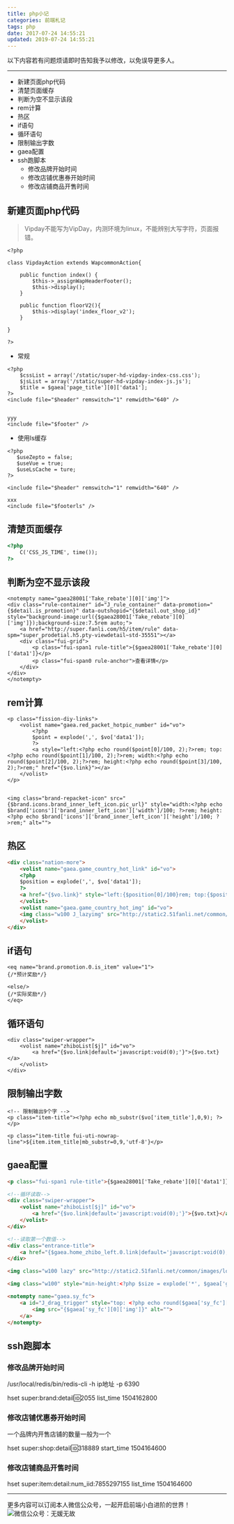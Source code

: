 ```yaml
---
title: php小记
categories: 前端札记
tags: php
date: 2017-07-24 14:55:21
updated: 2019-07-24 14:55:21
---
```

以下内容若有问题烦请即时告知我予以修改，以免误导更多人。

---
<!-- MarkdownTOC -->

- 新建页面php代码
- 清楚页面缓存
- 判断为空不显示该段
- rem计算
- 热区
- if语句
- 循环语句
- 限制输出字数
- gaea配置
- ssh跑脚本
	- 修改品牌开始时间
	- 修改店铺优惠券开始时间
	- 修改店铺商品开售时间

<!-- /MarkdownTOC -->


<!-- more -->

## 新建页面php代码

> Vipday不能写为VipDay，内测环境为linux，不能辨别大写字符，页面报错。

```
<?php

class VipdayAction extends WapcommonAction{

    public function index() {
        $this->_assignWapHeaderFooter();
        $this->display();
    }

    public function floorV2(){
        $this->display('index_floor_v2');
    }

}

?>
```

- 常规

```
<?php
    $cssList = array('/static/super-hd-vipday-index-css.css');
    $jsList = array('/static/super-hd-vipday-index-js.js');
    $title = $gaea['page_title'][0]['data1'];
?>
<include file="$header" remswitch="1" remwidth="640" />


yyy
<include file="$footer" />

```

- 使用ls缓存

```
<?php
   $useZepto = false;
   $useVue = true;
   $useLsCache = ture;
?>

<include file="$header" remswitch="1" remwidth="640" />

xxx
<include file="$footerls" />
```

## 清楚页面缓存

``` html
<?php
    C('CSS_JS_TIME', time());
?>
```

## 判断为空不显示该段

```
<notempty name="gaea28001['Take_rebate'][0]['img']">
<div class="rule-container" id="J_rule_container" data-promotion="{$detail.is_promotion}" data-outshopid="{$detail.out_shop_id}" style="background-image:url({$gaea28001['Take_rebate'][0]['img']});background-size:7.5rem auto;">
    <a href="http://super.fanli.com/h5/item/rule" data-spm="super_prodetial.h5.pty-viewdetail~std-35551"></a>
    <div class="fui-grid">
        <p class="fui-span1 rule-title">{$gaea28001['Take_rebate'][0]['data1']}</p>
        <p class="fui-span0 rule-anchor">查看详情</p>
    </div>
</div>
</notempty>
```

## rem计算

```
<p class="fission-diy-links">
    <volist name="gaea.red_packet_hotpic_number" id="vo">
        <?php
        $point = explode(',', $vo['data1']);
        ?>
        <a style="left:<?php echo round($point[0]/100, 2);?>rem; top:<?php echo round($point[1]/100, 2);?>rem; width:<?php echo round($point[2]/100, 2);?>rem; height:<?php echo round($point[3]/100, 2);?>rem;" href="{$vo.link}"></a>
    </volist>
</p>


<img class="brand-repacket-icon" src="{$brand.icons.brand_inner_left_icon.pic_url}" style="width:<?php echo $brand['icons']['brand_inner_left_icon']['width']/100; ?>rem; height:<?php echo $brand['icons']['brand_inner_left_icon']['height']/100; ?>rem;" alt="">
```

## 热区
``` html
<div class="nation-more">
    <volist name="gaea.game_country_hot_link" id="vo">
    <?php
    $position = explode(',', $vo['data1']);
    ?>
    <a href="{$vo.link}" style="left:{$position[0]/100}rem; top:{$position[1]/100}rem; width:{$position[2]/100}rem; height:{$position[3]/100}rem;"></a>
    </volist>
    <volist name="gaea.game_country_hot_img" id="vo">
    <img class="w100 J_lazyimg" src="http://static2.51fanli.net/common/images/loading/spacer.png" data-original="{$vo.img}" />
    </volist>
</div>
```

## if语句
```
<eq name="brand.promotion.0.is_item" value="1">
{/*预计奖励*/}

<else/>
{/*实际奖励*/}
</eq>
```

## 循环语句
```
<div class="swiper-wrapper">
    <volist name="zhiboList[$j]" id="vo">
        <a href="{$vo.link|default='javascript:void(0);'}">{$vo.txt}</a>
    </volist>
</div>
```

## 限制输出字数

```
<!-- 限制输出9个字 -->
<p class="item-title"><?php echo mb_substr($vo['item_title'],0,9); ?></p>

<p class="item-title fui-uti-nowrap-line">${item.item_title|mb_substr=0,9,'utf-8'}</p>
```

## gaea配置

``` html
<p class="fui-span1 rule-title">{$gaea28001['Take_rebate'][0]['data1']}</p>
```


``` html
<!--循环读取-->
<div class="swiper-wrapper">
    <volist name="zhiboList[$j]" id="vo">
        <a href="{$vo.link|default='javascript:void(0);'}">{$vo.txt}</a>
    </volist>
</div>

<!--读取第一个数值-->
<div class="entrance-title">
    <a href="{$gaea.home_zhibo_left.0.link|default='javascript:void(0);'}">{$gaea.home_zhibo_left.0.data1}</a>
</div>
```

``` html
<img class="w100 lazy" src="http://static2.51fanli.net/common/images/loading/spacer.png" data-original="{$gaea['page_h5_item_column'][0]['img']}" />


```

``` html
<img class="w100" style="min-height:<?php $size = explode('*', $gaea['grab_h5_list_banner'][0]['img_size']); echo round($size[1] / 100, 2); ?>rem" src="{$gaea['grab_h5_list_banner'][0]['img']}" alt="" />
```


``` html
<notempty name="gaea.sy_fc">
	<a id="J_drag_trigger" style="top: <?php echo round($gaea['sy_fc'][0]['data2']/100, 2);?>rem; left:<?php echo round($gaea['sy_fc'][0]['data1']/100, 2);?>rem;width:<?php $size = explode('*', $gaea['sy_fc'][0]['img_size']); echo round($size[0]/100,2) ?>rem; height:<?php $size = explode('*', $gaea['sy_fc'][0]['img_size']); echo round($size[1]/100,2) ?>rem;" href="{$gaea['sy_fc'][0]['link']}" target="newwebview" class="icon-drag">
		<img src="{$gaea['sy_fc'][0]['img']}" alt="">
	</a>
</notempty>
```

## ssh跑脚本

### 修改品牌开始时间
/usr/local/redis/bin/redis-cli -h ip地址 -p 6390

hset super:brand:detail:id:2055 list_time 1504162800


### 修改店铺优惠券开始时间

一个品牌内开售店铺的数量一般为一个

hset super:shop:detail:id:318889 start_time 1504164600

### 修改店铺商品开售时间
hset super:item:detail:num_iid:7855297155 list_time 1504164600

---
更多内容可以订阅本人微信公众号，一起开启前端小白进阶的世界！
![微信公众号：无媛无故](http://ww1.sinaimg.cn/large/006tNc79gy1g59sd1aky1j325s0m80xf.jpg)